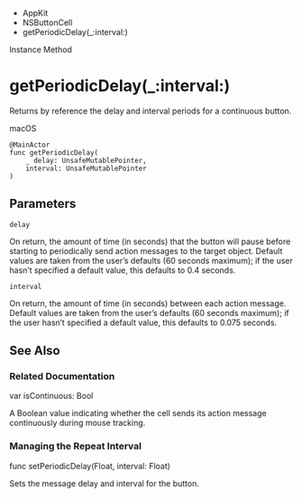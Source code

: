 

- AppKit
- NSButtonCell
-  getPeriodicDelay(\_:interval:) 

Instance Method

# getPeriodicDelay(\_:interval:)

Returns by reference the delay and interval periods for a continuous button.

macOS

``` source
@MainActor
func getPeriodicDelay(
    _ delay: UnsafeMutablePointer,
    interval: UnsafeMutablePointer
)
```

## Parameters 

`delay`  

On return, the amount of time (in seconds) that the button will pause before starting to periodically send action messages to the target object. Default values are taken from the user’s defaults (60 seconds maximum); if the user hasn’t specified a default value, this defaults to 0.4 seconds.

`interval`  

On return, the amount of time (in seconds) between each action message. Default values are taken from the user’s defaults (60 seconds maximum); if the user hasn’t specified a default value, this defaults to 0.075 seconds.

## See Also

### Related Documentation

var isContinuous: Bool

A Boolean value indicating whether the cell sends its action message continuously during mouse tracking.

### Managing the Repeat Interval

func setPeriodicDelay(Float, interval: Float)

Sets the message delay and interval for the button.

